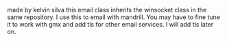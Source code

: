 made by kelvin silva
this email class inherits the winsocket class in the same repository.
I use this to email with mandrill. You may have to fine tune it to work with gmx and add tls for other email services.
I will add tls later on.